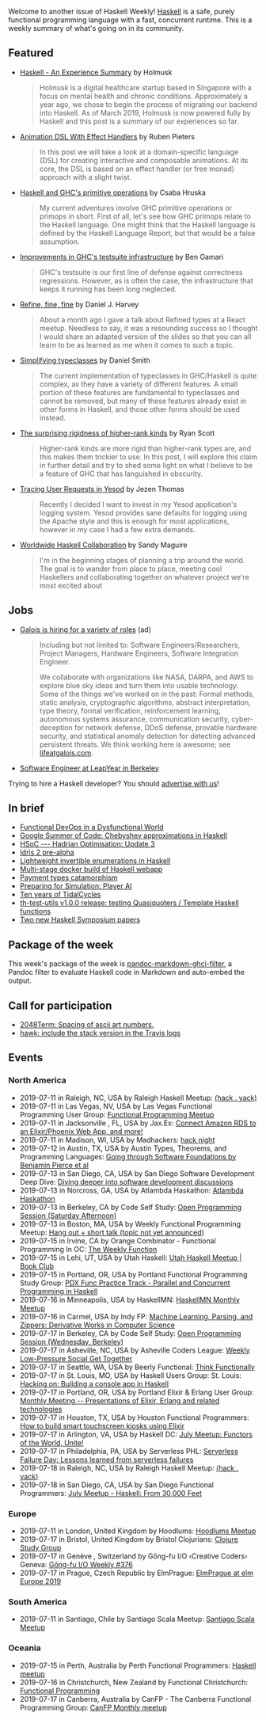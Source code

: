 Welcome to another issue of Haskell Weekly!
[Haskell](https://www.haskell.org) is a safe, purely functional programming language with a fast, concurrent runtime.
This is a weekly summary of what's going on in its community.

## Featured

-   [Haskell - An Experience Summary](https://holmusk.dev/blog/2019-03-29-experience-summary.html) by Holmusk

    > Holmusk is a digital healthcare startup based in Singapore with a focus on mental health and chronic conditions. Approximately a year ago, we chose to begin the process of migrating our backend into Haskell. As of March 2019, Holmusk is now powered fully by Haskell and this post is a summary of our experiences so far.

-   [Animation DSL With Effect Handlers](https://rubenpieters.github.io/programming/haskell/2019/07/09/animation-dsl-1.html) by Ruben Pieters

    > In this post we will take a look at a domain-specific language (DSL) for creating interactive and composable animations. At its core, the DSL is based on an effect handler (or free monad) approach with a slight twist.

-   [Haskell and GHC's primitive operations](https://www.patreon.com/posts/haskell-and-ghcs-28226784) by Csaba Hruska

    > My current adventures involve GHC primitive operations or primops in short. First of all, let's see how GHC primops relate to the Haskell language. One might think that the Haskell language is defined by the Haskell Language Report, but that would be a false assumption.

-   [Improvements in GHC's testsuite infrastructure](https://www.haskell.org/ghc/blog/20190708-testsuite-work.html) by Ben Gamari

    > GHC's testsuite is our first line of defense against correctness regressions. However, as is often the case, the infrastructure that keeps it running has been long neglected.

-   [Refine, fine, fine](https://danieljharvey.github.io/posts/2019-07-05-refined-types.html) by Daniel J. Harvey

    > About a month ago I gave a talk about Refined types at a React meetup. Needless to say, it was a resounding success so I thought I would share an adapted version of the slides so that you can all learn to be as learned as me when it comes to such a topic.

-   [Simplifying typeclasses](http://h2.jaguarpaw.co.uk/posts/simplifying-typeclasses/) by Daniel Smith

    > The current implementation of typeclasses in GHC/Haskell is quite complex, as they have a variety of different features. A small portion of these features are fundamental to typeclasses and cannot be removed, but many of these features already exist in other forms in Haskell, and those other forms should be used instead.

-   [The surprising rigidness of higher-rank kinds](https://ryanglscott.github.io/2019/07/10/the-surprising-rigidness-of-higher-rank-kinds/) by Ryan Scott

    > Higher-rank kinds are more rigid than higher-rank types are, and this makes them trickier to use. In this post, I will explore this claim in further detail and try to shed some light on what I believe to be a feature of GHC that has languished in obscurity.

-   [Tracing User Requests in Yesod](https://jezenthomas.com/tracing-user-requests-in-yesod/) by Jezen Thomas

    > Recently I decided I want to invest in my Yesod application's logging system. Yesod provides sane defaults for logging using the Apache style and this is enough for most applications, however in my case I had a few extra demands.

-   [Worldwide Haskell Collaboration](https://isovector.github.io/erdos/) by Sandy Maguire

    >  I'm in the beginning stages of planning a trip around the world. The goal is to wander from place to place, meeting cool Haskellers and collaborating together on whatever project we're most excited about

## Jobs

-   [Galois is hiring for a variety of roles](https://galois.com/careers/) (ad)

    > Including but not limited to: Software Engineers/Researchers, Project Managers, Hardware Engineers, Software Integration Engineer.
    >
    > We collaborate with organizations like NASA, DARPA, and AWS to explore blue sky ideas and turn them into usable technology. Some of the things we've worked on in the past: Formal methods, static analysis, cryptographic algorithms, abstract interpretation, type theory, formal verification, reinforcement learning, autonomous systems assurance, communication security, cyber-deception for network defense, DDoS defense, provable hardware security, and statistical anomaly detection for detecting advanced persistent threats. We think working here is awesome; see [lifeatgalois.com](https://lifeatgalois.com).

-   [Software Engineer at LeapYear in Berkeley](https://hire.withgoogle.com/public/jobs/leapyeario/view/P_AAAAAAEAAAMDbs__uVXOsM)

Trying to hire a Haskell developer?
You should [advertise with us](https://haskellweekly.news/advertising.html)!

## In brief

-   [Functional DevOps in a Dysfunctional World](https://vaibhavsagar.com/blog/2019/07/04/functional-devops/index.html)
-   [Google Summer of Code: Chebyshev approximations in Haskell](https://bit.ly/2Le97gL)
-   [HSoC --- Hadrian Optimisation: Update 3](https://medium.com/@ratherforky/hsoc-hadrian-optimisation-update-3-19e1647f3e10)
-   [Idris 2 pre-alpha](https://github.com/edwinb/Idris2/tree/1cf9849a5552ecebde2f412abd8ef0e65a0e07ce)
-   [Lightweight invertible enumerations in Haskell](https://byorgey.wordpress.com/2019/07/05/lightweight-invertible-enumerations-in-haskell/)
-   [Multi-stage docker build of Haskell webapp](https://oleg.fi/gists/posts/2019-07-04-docker-haskell-example.html)
-   [Payment types catamorphism](https://blog.ploeh.dk/2019/07/08/payment-types-catamorphism/)
-   [Preparing for Simulation: Player AI](https://mmhaskell.com/blog/2019/7/8/preparing-for-simulation-player-ai)
-   [Ten years of TidalCycles](https://slab.org/ten-years-of-tidalcycles/)
-   [th-test-utils v1.0.0 release: testing Quasiquoters / Template Haskell functions](https://np.reddit.com/r/haskell/comments/cbjt68/thtestutils_v100_release_testing_quasiquoters/)
-   [Two new Haskell Symposium papers](https://mpickering.github.io/posts/2019-07-09-haskell-papers.html)

## Package of the week

This week's package of the week is [pandoc-markdown-ghci-filter](https://hackage.haskell.org/package/pandoc-markdown-ghci-filter-0.1.0.0), a Pandoc filter to evaluate Haskell code in Markdown and auto-embed the output.

## Call for participation

-   [2048Term: Spacing of ascii art numbers.](https://github.com/MaurizioBruetsch/2048Term/issues/9)
-   [hawk: include the stack version in the Travis logs](https://github.com/gelisam/hawk/issues/210)

## Events

### North America

- 2019-07-11 in Raleigh, NC, USA by Raleigh Haskell Meetup: [(hack . yack)](https://www.meetup.com/Raleigh-Haskell-Meetup/events/nsfsnqyzkbpb/)
- 2019-07-11 in Las Vegas, NV, USA by Las Vegas Functional Programming User Group: [Functional Programming Meetup](https://www.meetup.com/las-vegas-functional-programming/events/jkznkqyzkbpb/)
- 2019-07-11 in Jacksonville , FL, USA by Jax.Ex: [Connect Amazon RDS to an Elixir/Phoenix Web App, and more!](https://www.meetup.com/Jax-Ex/events/257995181/)
- 2019-07-11 in Madison, WI, USA by Madhackers: [hack night](https://www.meetup.com/madhackers/events/dsxccryzkbpb/)
- 2019-07-12 in Austin, TX, USA by Austin Types, Theorems, and Programming Languages: [Going through Software Foundations by Benjamin Pierce et al](https://www.meetup.com/Austin-Types-Theorems-and-Programming-Languages/events/kbqknnyzkbqb/)
- 2019-07-13 in San Diego, CA, USA by San Diego Software Development Deep Dive: [Diving deeper into software development discussions ](https://www.meetup.com/San-Diego-Software-Development-Deep-Dive/events/qcjdcryzkbrb/)
- 2019-07-13 in Norcross, GA, USA by Atlambda Haskathon: [Atlambda Haskathon](https://www.meetup.com/Atlambda-Haskathon/events/ggbspqyzkbrb/)
- 2019-07-13 in Berkeley, CA by Code Self Study: [Open Programming Session (Saturday Afternoon)](https://www.meetup.com/codeselfstudy/events/dkwpzpyzkbrb/)
- 2019-07-13 in Boston, MA, USA by Weekly Functional Programming Meetup: [Hang out + short talk (topic not yet announced)](https://www.meetup.com/Weekly-Functional-Programming-Meetup/events/cfgmcryzkbrb/)
- 2019-07-15 in Irvine, CA by Orange Combinator - Functional Programming In OC: [The Weekly Function](https://www.meetup.com/orange-combinator/events/bmxjdryzkbtb/)
- 2019-07-15 in Lehi, UT, USA by Utah Haskell: [Utah Haskell Meetup | Book Club](https://www.meetup.com/utah-haskell/events/fmdsrqyzkbtb/)
- 2019-07-15 in Portland, OR, USA by Portland Functional Programming Study Group: [PDX Func Practice Track - Parallel and Concurrent Programming in Haskell](https://www.meetup.com/Portland-Functional-Programming-Study-Group/events/qjbbjqyzkbtb/)
- 2019-07-16 in Minneapolis, USA by HaskellMN: [HaskellMN Monthly Meetup](https://www.meetup.com/HaskellMN/events/ndtxfpyzkbvb/)
- 2019-07-16 in Carmel, USA by Indy FP: [Machine Learning, Parsing, and Zippers: Derivative Works in Computer Science ](https://www.meetup.com/Indy-FP/events/262966708/)
- 2019-07-17 in Berkeley, CA by Code Self Study: [Open Programming Session (Wednesday, Berkeley)](https://www.meetup.com/codeselfstudy/events/tzgvnqyzkbwb/)
- 2019-07-17 in Asheville, NC, USA by Asheville Coders League: [Weekly Low-Pressure Social Get Together](https://www.meetup.com/Asheville-Coders-League/events/hplqsqyzkbwb/)
- 2019-07-17 in Seattle, WA, USA by Beerly Functional: [Think Functionally](https://www.meetup.com/Beerly-Functional/events/mjqmcryzkbwb/)
- 2019-07-17 in St. Louis, MO, USA by Haskell Users Group: St. Louis: [Hacking on: Building a console app in Haskell](https://www.meetup.com/Haskell-Users-Group-St-Louis/events/263026820/)
- 2019-07-17 in Portland, OR, USA by Portland Elixir & Erlang User Group: [Monthly Meeting -- Presentations of Elixir, Erlang and related technologies](https://www.meetup.com/Portland-Erlang-Elixir-User-Group/events/mqkncryzkbwb/)
- 2019-07-17 in Houston, TX, USA by Houston Functional Programmers: [How to build smart touchscreen kiosks using Elixir](https://www.meetup.com/Houston-Functional-Programmers/events/znbbqqyzkbwb/)
- 2019-07-17 in Arlington, VA, USA by Haskell DC: [July Meetup: Functors of the World, Unite!](https://www.meetup.com/Haskell-DC/events/262661750/)
- 2019-07-17 in Philadelphia, PA, USA by Serverless PHL: [Serverless Failure Day: Lessons learned from serverless failures ](https://www.meetup.com/ServerlessPHL/events/258126075/)
- 2019-07-18 in Raleigh, NC, USA by Raleigh Haskell Meetup: [(hack . yack)](https://www.meetup.com/Raleigh-Haskell-Meetup/events/nsfsnqyzkbxb/)
- 2019-07-18 in San Diego, CA, USA by San Diego Functional Programmers: [July Meetup - Haskell: From 30,000 Feet](https://www.meetup.com/San-Diego-Functional-Programmers/events/262830190/)

### Europe

- 2019-07-11 in London, United Kingdom by Hoodlums: [Hoodlums Meetup](https://www.meetup.com/hoodlums/events/hrbdtnyzkbpb/)
- 2019-07-17 in Bristol, United Kingdom by Bristol Clojurians: [Clojure Study Group](https://www.meetup.com/Bristol-Clojurians/events/nwvqlqyzkbwb/)
- 2019-07-17 in Genève , Switzerland by Gōng-fu I/O ‹Creative Coders› Geneva: [Gōng-fu I/O Weekly #376](https://www.meetup.com/g%C5%8DngfuIO/events/hzfgppyzkbwb/)
- 2019-07-17 in Prague, Czech Republic by ElmPrague: [ElmPrague at elm Europe 2019](https://www.meetup.com/ElmPrague/events/262809628/)

### South America

- 2019-07-11 in Santiago, Chile by Santiago Scala Meetup: [Santiago Scala Meetup](https://www.meetup.com/Santiago-Scala-Meetup/events/hfvtlpyzkbgb/)

### Oceania

- 2019-07-15 in Perth, Australia by Perth Functional Programmers: [Haskell meetup](https://www.meetup.com/PerthFP/events/xrtkqqyzkbtb/)
- 2019-07-16 in Christchurch, New Zealand by Functional Christchurch: [Functional Programming](https://www.meetup.com/Functional-Christchurch/events/cnbkvpyzkbvb/)
- 2019-07-17 in Canberra, Australia by CanFP - The Canberra Functional Programming Group: [CanFP Monthly meetup](https://www.meetup.com/CanFPG/events/ztfqcqyzkbwb/)
